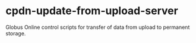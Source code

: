 # cpdn-update-from-upload-server
Globus Online control scripts for transfer of data from upload to permanent storage.
